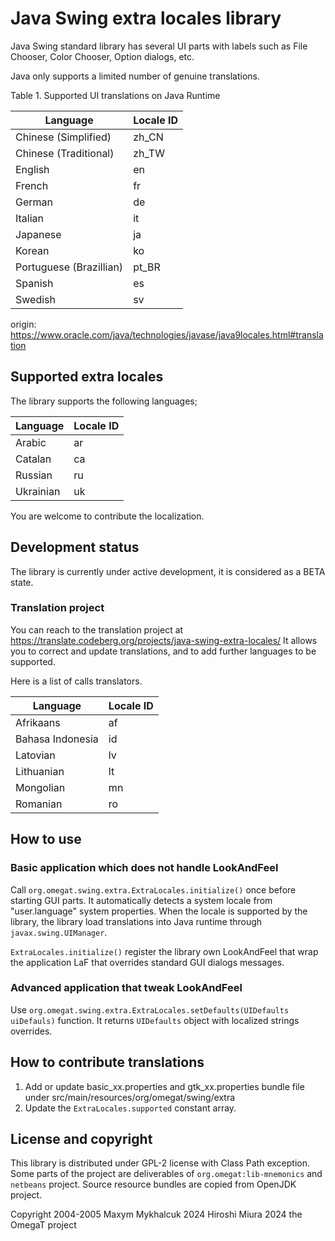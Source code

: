 # Java Swing extra locales library

Java Swing standard library has several UI parts with labels such as File Chooser, Color Chooser, Option dialogs, etc.

Java only supports a limited number of genuine translations.

  Table 1. Supported UI translations on Java Runtime

| Language                | Locale ID |
|-------------------------|-----------|
| Chinese (Simplified)    | zh_CN     |
| Chinese (Traditional)   | zh_TW     |
| English                 | en        |
| French                  | fr        |
| German                  | de        |
| Italian                 | it        |
| Japanese                | ja        |
| Korean                  | ko        |
| Portuguese (Brazillian) | pt_BR     |
| Spanish                 | es        |
| Swedish                 | sv        |

origin: https://www.oracle.com/java/technologies/javase/java9locales.html#translation

## Supported extra locales

The library supports the following languages;

| Language | Locale ID |
|----------|-----------|
| Arabic   | ar        |
| Catalan  | ca        |
| Russian  | ru        |
| Ukrainian| uk        |

You are welcome to contribute the localization.

## Development status

The library is currently under active development, it is considered as a BETA state.

### Translation project

You can reach to the translation project at https://translate.codeberg.org/projects/java-swing-extra-locales/
It allows you to correct and update translations, and to add further languages to be supported.

Here is a list of calls translators.  

| Language         | Locale ID |
|------------------|-----------|
| Afrikaans        | af        |
| Bahasa Indonesia | id        | 
| Latovian         | lv        |
| Lithuanian       | lt        |
| Mongolian        | mn        |
| Romanian         | ro        |


## How to use

### Basic application which does not handle LookAndFeel

Call `org.omegat.swing.extra.ExtraLocales.initialize()` once before starting GUI parts.
It automatically detects a system locale from "user.language" system properties.
When the locale is supported by the library, the library load translations into Java runtime
through `javax.swing.UIManager`.

`ExtraLocales.initialize()` register the library own LookAndFeel that wrap
the application LaF that overrides standard GUI dialogs messages.

### Advanced application that tweak LookAndFeel

Use `org.omegat.swing.extra.ExtraLocales.setDefaults(UIDefaults uiDefauls)` function.
It returns `UIDefaults` object with localized strings overrides.

## How to contribute translations

1. Add or update basic_xx.properties and gtk_xx.properties bundle file under src/main/resources/org/omegat/swing/extra
2. Update the `ExtraLocales.supported` constant array.

## License and copyright

This library is distributed under GPL-2 license with Class Path exception.
Some parts of the project are deliverables of `org.omegat:lib-mnemonics` and `netbeans` project.
Source resource bundles are copied from OpenJDK project.

Copyright 2004-2005 Maxym Mykhalcuk
          2024 Hiroshi Miura
          2024 the OmegaT project


